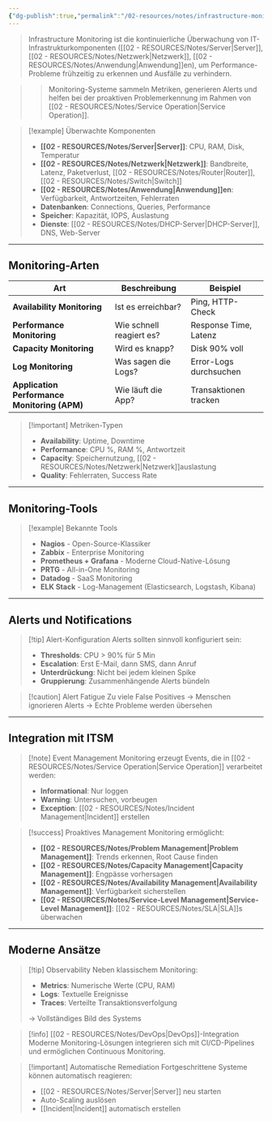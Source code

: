 ```yaml
---
{"dg-publish":true,"permalink":"/02-resources/notes/infrastructure-monitoring/","tags":["informatik/monitoring","GFN/LF06"],"noteIcon":"","updated":"2025-10-24T12:59:04.845+02:00"}
---
```



>Infrastructure Monitoring ist die kontinuierliche Überwachung von IT-Infrastrukturkomponenten ([[02 - RESOURCES/Notes/Server\|Server]], [[02 - RESOURCES/Notes/Netzwerk\|Netzwerk]], [[02 - RESOURCES/Notes/Anwendung\|Anwendung]]en), um Performance-Probleme frühzeitig zu erkennen und Ausfälle zu verhindern.

>>Monitoring-Systeme sammeln Metriken, generieren Alerts und helfen bei der proaktiven Problemerkennung im Rahmen von [[02 - RESOURCES/Notes/Service Operation\|Service Operation]].

>[!example] Überwachte Komponenten
>- **[[02 - RESOURCES/Notes/Server\|Server]]**: CPU, RAM, Disk, Temperatur
>- **[[02 - RESOURCES/Notes/Netzwerk\|Netzwerk]]**: Bandbreite, Latenz, Paketverlust, [[02 - RESOURCES/Notes/Router\|Router]], [[02 - RESOURCES/Notes/Switch\|Switch]]
>- **[[02 - RESOURCES/Notes/Anwendung\|Anwendung]]en**: Verfügbarkeit, Antwortzeiten, Fehlerraten
>- **Datenbanken**: Connections, Queries, Performance
>- **Speicher**: Kapazität, IOPS, Auslastung
>- **Dienste**: [[02 - RESOURCES/Notes/DHCP-Server\|DHCP-Server]], DNS, Web-Server

---

## Monitoring-Arten

|Art|Beschreibung|Beispiel|
|---|---|---|
|**Availability Monitoring**|Ist es erreichbar?|Ping, HTTP-Check|
|**Performance Monitoring**|Wie schnell reagiert es?|Response Time, Latenz|
|**Capacity Monitoring**|Wird es knapp?|Disk 90% voll|
|**Log Monitoring**|Was sagen die Logs?|Error-Logs durchsuchen|
|**Application Performance Monitoring (APM)**|Wie läuft die App?|Transaktionen tracken|

>[!important] Metriken-Typen
>- **Availability**: Uptime, Downtime
>- **Performance**: CPU %, RAM %, Antwortzeit
>- **Capacity**: Speichernutzung, [[02 - RESOURCES/Notes/Netzwerk\|Netzwerk]]auslastung
>- **Quality**: Fehlerraten, Success Rate

---

## Monitoring-Tools

>[!example] Bekannte Tools
>- **Nagios** - Open-Source-Klassiker
>- **Zabbix** - Enterprise Monitoring
>- **Prometheus + Grafana** - Moderne Cloud-Native-Lösung
>- **PRTG** - All-in-One Monitoring
>- **Datadog** - SaaS Monitoring
>- **ELK Stack** - Log-Management (Elasticsearch, Logstash, Kibana)

---

## Alerts und Notifications

>[!tip] Alert-Konfiguration
>Alerts sollten sinnvoll konfiguriert sein:
>- **Thresholds**: CPU > 90% für 5 Min
>- **Escalation**: Erst E-Mail, dann SMS, dann Anruf
>- **Unterdrückung**: Nicht bei jedem kleinen Spike
>- **Gruppierung**: Zusammenhängende Alerts bündeln

>[!caution] Alert Fatigue
>Zu viele False Positives → Menschen ignorieren Alerts → Echte Probleme werden übersehen

---

## Integration mit ITSM

>[!note] Event Management
>Monitoring erzeugt Events, die in [[02 - RESOURCES/Notes/Service Operation\|Service Operation]] verarbeitet werden:
>- **Informational**: Nur loggen
>- **Warning**: Untersuchen, vorbeugen
>- **Exception**: [[02 - RESOURCES/Notes/Incident Management\|Incident]] erstellen

>[!success] Proaktives Management
>Monitoring ermöglicht:
>- **[[02 - RESOURCES/Notes/Problem Management\|Problem Management]]**: Trends erkennen, Root Cause finden
>- **[[02 - RESOURCES/Notes/Capacity Management\|Capacity Management]]**: Engpässe vorhersagen
>- **[[02 - RESOURCES/Notes/Availability Management\|Availability Management]]**: Verfügbarkeit sicherstellen
>- **[[02 - RESOURCES/Notes/Service-Level Management\|Service-Level Management]]**: [[02 - RESOURCES/Notes/SLA\|SLA]]s überwachen

---

## Moderne Ansätze

>[!tip] Observability
>Neben klassischem Monitoring:
>- **Metrics**: Numerische Werte (CPU, RAM)
>- **Logs**: Textuelle Ereignisse
>- **Traces**: Verteilte Transaktionsverfolgung
>
>→ Vollständiges Bild des Systems

>[!info] [[02 - RESOURCES/Notes/DevOps\|DevOps]]-Integration
>Moderne Monitoring-Lösungen integrieren sich mit CI/CD-Pipelines und ermöglichen Continuous Monitoring.

>[!important] Automatische Remediation
>Fortgeschrittene Systeme können automatisch reagieren:
>- [[02 - RESOURCES/Notes/Server\|Server]] neu starten
>- Auto-Scaling auslösen
>- [[Incident\|Incident]] automatisch erstellen
